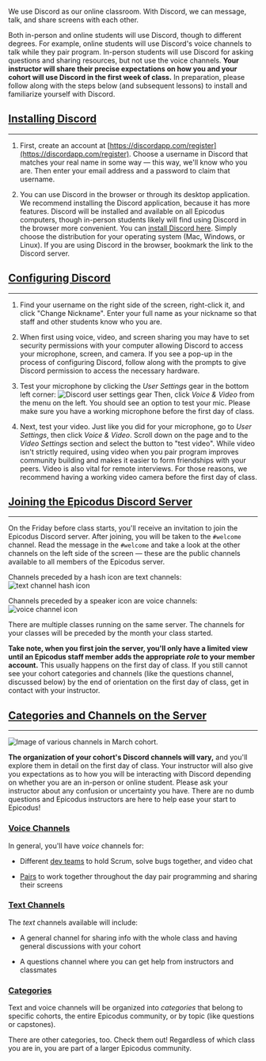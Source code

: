 We use Discord as our online classroom. With Discord, we can message, talk, and share screens with each other. 

Both in-person and online students will use Discord, though to different degrees. For example, online students will use Discord's voice channels to talk while they pair program. In-person students will use Discord for asking questions and sharing resources, but not use the voice channels. **Your instructor will share their precise expectations on how you and your cohort will use Discord in the first week of class.** In preparation, please follow along with the steps below (and subsequent lessons) to install and familiarize yourself with Discord.

## [Installing Discord](#installing-discord)

---

1. First, create an account at [https://discordapp.com/register](https://discordapp.com/register). Choose a username in Discord that matches your real name in some way — this way, we'll know who you are. Then enter your email address and a password to claim that username. 

2. You can use Discord in the browser or through its desktop application. We recommend installing the Discord application, because it has more features. Discord will be installed and available on all Epicodus computers, though in-person students likely will find using Discord in the browser more convenient. You can [install Discord here](https://discord.com/download). Simply choose the distribution for your operating system (Mac, Windows, or Linux). If you are using Discord in the browser, bookmark the link to the Discord server.

## [Configuring Discord](#configuring-discord)

---

1. Find your username on the right side of the screen, right-click it, and click "Change Nickname". Enter your full name as your nickname so that staff and other students know who you are.

2. When first using voice, video, and screen sharing you may have to set security permissions with your computer allowing Discord to access your microphone, screen, and camera. If you see a pop-up in the process of configuring Discord, follow along with the prompts to give Discord permission to access the necessary hardware. 

3. Test your microphone by clicking the _User Settings_ gear in the bottom left corner: ![Discord user settings gear](https://learnhowtoprogram.s3.us-west-2.amazonaws.com/discord_user_settings_gear.png) Then, click _Voice & Video_ from the menu on the left. You should see an option to test your mic. Please make sure you have a working microphone before the first day of class. 

4. Next, test your video. Just like you did for your microphone, go to _User Settings_, then click _Voice & Video_. Scroll down on the page and to the _Video Settings_ section and select the button to "test video". While video isn't strictly required, using video when you pair program improves community building and makes it easier to form friendships with your peers. Video is also vital for remote interviews. For those reasons, we recommend having a working video camera before the first day of class.

## [Joining the Epicodus Discord Server](#joining-the-epicodus-discord-server)

---

On the Friday before class starts, you'll receive an invitation to join the Epicodus Discord server. After joining, you will be taken to the `#welcome` channel. Read the message in the `#welcome` and take a look at the other channels on the left side of the screen — these are the public channels available to all members of the Epicodus server. 

Channels preceded by a hash icon are text channels:
![text channel hash icon](https://learnhowtoprogram.s3.us-west-2.amazonaws.com/discord_text_channel_icon.png)

Channels preceded by a speaker icon are voice channels:
![voice channel icon](https://learnhowtoprogram.s3.us-west-2.amazonaws.com/discord_voice_channel_icon.png)

There are multiple classes running on the same server. The channels for your classes will be preceded by the month your class started.

**Take note, when you first join the server, you'll only have a limited view until an Epicodus staff member adds the appropriate _role_ to your member account.** This usually happens on the first day of class. If you still cannot see your cohort categories and channels (like the questions channel, discussed below) by the end of orientation on the first day of class, get in contact with your instructor.

## [Categories and Channels on the Server](#categories-and-channels-on-the-server)

---

![Image of various channels in March cohort.](https://learnhowtoprogram.s3.us-west-2.amazonaws.com/INTRO/prework/discord-channels.png)

**The organization of your cohort's Discord channels will vary,** and you'll explore them in detail on the first day of class. Your instructor will also give you expectations as to how you will be interacting with Discord depending on whether you are an in-person or online student. Please ask your instructor about any confusion or uncertainty you have. There are no dumb questions and Epicodus instructors are here to help ease your start to Epicodus! 

### [Voice Channels](#voice-channels)

In general, you'll have _voice_ channels for:

* Different [dev teams](/pre-work/getting-started-with-intro-to-programming/working-with-a-dev-team) to hold Scrum, solve bugs together, and video chat

* [Pairs](/pre-work/getting-started-at-epicodus/pair-programming) to work together throughout the day pair programming and sharing their screens

### [Text Channels](#text-channels)

The _text_ channels available will include:

* A general channel for sharing info with the whole class and having general discussions with your cohort

* A questions channel where you can get help from instructors and classmates

### [Categories](#categories)

Text and voice channels will be organized into _categories_ that belong to specific cohorts, the entire Epicodus community, or by topic (like questions or capstones).

There are other categories, too. Check them out! Regardless of which class you are in, you are part of a larger Epicodus community.


